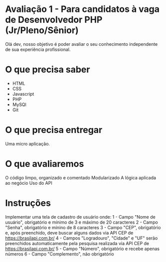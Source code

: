 # Avaliação 1 - Para candidatos à vaga de Desenvolvedor PHP (Jr/Pleno/Sênior)
Olá dev, nosso objetivo é poder avaliar o seu conhecimento independente de sua experiência profissional. 
# O que precisa saber
* HTML
* CSS
* Javascript 
* PHP
* MySQl
* Git
# O que precisa entregar
Uma micro aplicação.
# O que avaliaremos
O código limpo, organizado e comentado
Modularizado
A lógica aplicada ao negócio
Uso do API
# Instruções
Implementar uma tela de cadastro de usuário onde:
1 - Campo "Nome de usuário", obrigatório e mínimo de 3 e máximo de 20 caracteres
2 - Campo "Senha", obrigatório e mínino de 8 caracteres
3 - Campo "CEP", obrigatório e, após preenchido, deve buscar alguns dados via API CEP de https://brasilapi.com.br/
4 - Campos "Logradouro", "Cidade" e "UF" serão preenchidos automaticamente pela pesquisa realizada via API CEP de https://brasilapi.com.br/
5 - Campo "Número", obrigatório e recebe apenas números
6 - Campo "Complemento", não obrigatório
